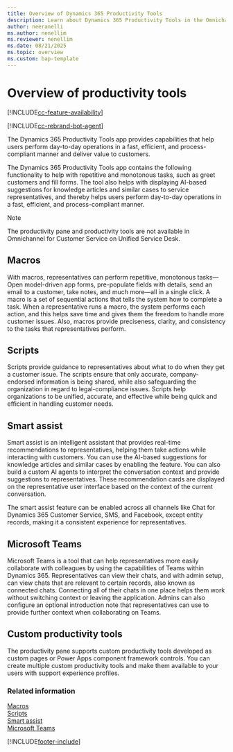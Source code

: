```yaml
---
title: Overview of Dynamics 365 Productivity Tools
description: Learn about Dynamics 365 Productivity Tools in the Omnichannel for Customer Service.
author: neeranelli
ms.author: nenellim
ms.reviewer: nenellim
ms.date: 08/21/2025
ms.topic: overview
ms.custom: bap-template
---
```


# Overview of productivity tools

[!INCLUDE[cc-feature-availability](../../includes/cc-feature-availability.md)]

[!INCLUDE[cc-rebrand-bot-agent](../../includes/cc-rebrand-bot-agent.md)]

The Dynamics 365 Productivity Tools app provides capabilities that help users perform day-to-day operations in a fast, efficient, and process-compliant manner and deliver value to customers.

The Dynamics 365 Productivity Tools app contains the following functionality to help with repetitive and monotonous tasks, such as greet customers and fill forms. The tool also helps with displaying AI-based suggestions for knowledge articles and similar cases to service representatives, and thereby helps users perform day-to-day operations in a fast, efficient, and process-compliant manner.

> [!NOTE]
>
> The productivity pane and productivity tools are not available in Omnichannel for Customer Service on Unified Service Desk.

## Macros

With macros, representatives can perform repetitive, monotonous tasks—Open model-driven app forms, pre-populate fields with details, send an email to a customer, take notes, and much more—all in a single click. A macro is a set of sequential actions that tells the system how to complete a task. When a representative runs a macro, the system performs each action, and this helps save time and gives them the freedom to handle more customer issues. Also, macros provide preciseness, clarity, and consistency to the tasks that representatives perform.

## Scripts

Scripts provide guidance to representatives about what to do when they get a customer issue. The scripts ensure that only accurate, company-endorsed information is being shared, while also safeguarding the organization in regard to legal-compliance issues. Scripts help organizations to be unified, accurate, and effective while being quick and efficient in handling customer needs.

## Smart assist

Smart assist is an intelligent assistant that provides real-time recommendations to representatives, helping them take actions while interacting with customers. You can use the AI-based suggestions for knowledge articles and similar cases by enabling the feature. You can also build a custom AI agents to interpret the conversation context and provide suggestions to representatives. These recommendation cards are displayed on the representative user interface based on the context of the current conversation.

The smart assist feature can be enabled across all channels like Chat for Dynamics 365 Customer Service, SMS, and Facebook, except entity records, making it a consistent experience for representatives.

## Microsoft Teams

Microsoft Teams is a tool that can help representatives more easily collaborate with colleagues by using the capabilities of Teams within Dynamics 365. Representatives can view their chats, and with admin setup, can view chats that are relevant to certain records, also known as connected chats. Connecting all of their chats in one place helps them work without switching context or leaving the application. Admins can also configure an optional introduction note that representatives can use to provide further context when collaborating on Teams.

## Custom productivity tools

The productivity pane supports custom productivity tools developed as custom pages or Power Apps component framework controls. You can create multiple custom productivity tools and make them available to your users with support experience profiles.

### Related information

[Macros](macros.md)  
[Scripts](agent-scripts.md)  
[Smart assist](smart-assist.md)  
[Microsoft Teams](collaboration.md)

[!INCLUDE[footer-include](../../includes/footer-banner.md)]

